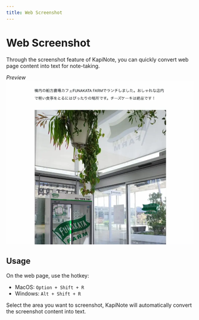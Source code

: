 ```yaml
---
title: Web Screenshot
---
```


# Web Screenshot

Through the screenshot feature of KapiNote, you can quickly convert web page content into text for note-taking.

*Preview*
![alt text](/assets/images/samples/screenshot.webp)

## Usage

On the web page, use the hotkey:

* MacOS: `Option + Shift + R`
* Windows: `Alt + Shift + R`

Select the area you want to screenshot, KapiNote will automatically convert the screenshot content into text.

